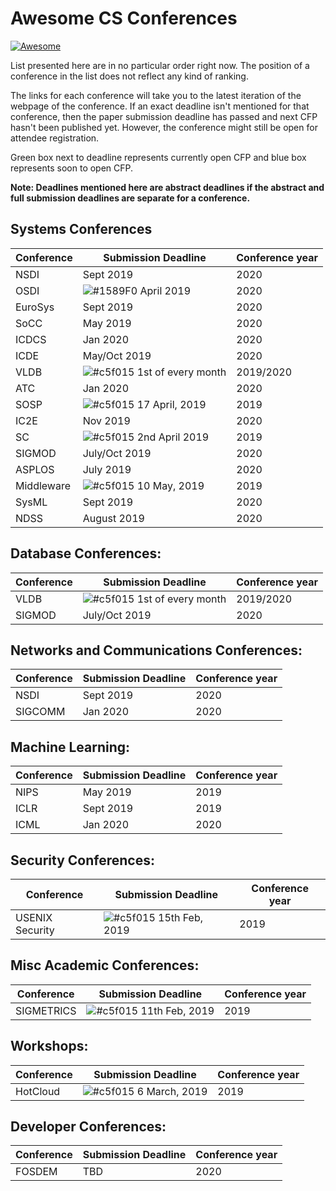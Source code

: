 Awesome CS Conferences
=============================

[![Awesome](https://awesome.re/badge.svg)](https://awesome.re)

List presented here are in no particular order right now.
The position of a conference in the list does not reflect any kind of ranking.

The links for each conference will take you to the latest iteration of the webpage of the conference. If an exact deadline isn't mentioned for that conference, then the paper submission deadline has passed and next CFP hasn't been published yet. However, the conference might still be open for attendee registration.

Green box next to deadline represents currently open CFP and blue box represents soon to open CFP.

**Note: Deadlines mentioned here are abstract deadlines if the abstract and full submission deadlines are separate for a conference.**

Systems Conferences
---------------
| Conference| Submission Deadline | Conference year|
|-----------|-------------------------------|------|
|NSDI|Sept 2019|2020|
|OSDI|![#1589F0](https://placehold.it/15/1589F0/000000?text=+) April 2019|2020|
|EuroSys|Sept 2019|2020|
|SoCC|May 2019|2020|
|ICDCS|Jan 2020|2020|
|ICDE|May/Oct 2019|2020|
|VLDB|![#c5f015](https://placehold.it/15/c5f015/000000?text=+) 1st of every month|2019/2020|
|ATC|Jan 2020|2020|
|SOSP|![#c5f015](https://placehold.it/15/c5f015/000000?text=+) 17 April, 2019|2019|
|IC2E|Nov 2019|2020|
|SC|![#c5f015](https://placehold.it/15/c5f015/000000?text=+) 2nd April 2019|2019|
|SIGMOD|July/Oct 2019|2020|
|ASPLOS|July 2019|2020|
|Middleware|![#c5f015](https://placehold.it/15/c5f015/000000?text=+) 10 May, 2019|2019|
|SysML|Sept 2019|2020|
|NDSS|August 2019|2020|


Database Conferences:
---------------------
| Conference| Submission Deadline | Conference year|
|-----------|-------------------------------|------|
|VLDB|![#c5f015](https://placehold.it/15/c5f015/000000?text=+) 1st of every month|2019/2020|
|SIGMOD|July/Oct 2019|2020|

Networks and Communications Conferences:
---------------------
| Conference| Submission Deadline | Conference year|
|-----------|-------------------------------|------|
|NSDI|Sept 2019|2020|
|SIGCOMM|Jan 2020|2020|

Machine Learning:
----------------
| Conference| Submission Deadline | Conference year|
|-----------|-------------------------------|------|
|NIPS|May 2019|2019|
|ICLR|Sept 2019|2019|
|ICML|Jan 2020|2020|

Security Conferences:
---------------------
| Conference| Submission Deadline | Conference year|
|-----------|-------------------------------|------|
|USENIX Security|![#c5f015](https://placehold.it/15/c5f015/000000?text=+) 15th Feb, 2019|2019|

Misc Academic Conferences:
----------
| Conference| Submission Deadline | Conference year|
|-----------|-------------------------------|------|
|SIGMETRICS|![#c5f015](https://placehold.it/15/c5f015/000000?text=+) 11th Feb, 2019|2019|

Workshops:
----------
| Conference| Submission Deadline | Conference year|
|-----------|-------------------------------|------|
|HotCloud|![#c5f015](https://placehold.it/15/c5f015/000000?text=+) 6 March, 2019|2019|

Developer Conferences:
---------------------
| Conference| Submission Deadline | Conference year|
|-----------|-------------------------------|------|
|FOSDEM|TBD|2020|
